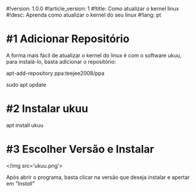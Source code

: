 #!version: 1.0.0
#!article_version: 1
#!title: Como atualizar o kernel linux
#!desc: Aprenda como atualizar o kernel do seu linux
#!lang: pt

# #1 Adicionar Repositório

A forma mais fácil de atualizar o kernel do linux é com o software ukuu, para instalá-lo, basta adicionar o repositório:

<cmd sudo='true'>apt-add-repository ppa:teejee2008/ppa</cmd>

<cmd sudo='true'>sudo apt update</cmd>

# #2 Instalar ukuu
<cmd sudo='true'>apt install ukuu</cmd>

# #3 Escolher Versão e Instalar
</img src='ukuu.png'>

Após abrir o programa, basta clicar na versão que deseja instalar e apertar em <i>"Install"</i>

<scripts>
	</file tag='script-file' src='ukuu_install.sh' name='ukuu_install.sh'>
</scripts>